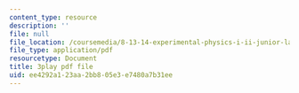 ```yaml
---
content_type: resource
description: ''
file: null
file_location: /coursemedia/8-13-14-experimental-physics-i-ii-junior-lab-fall-2016-spring-2017/ee4292a123aa2bb805e3e7480a7b31ee_3032011.pdf
file_type: application/pdf
resourcetype: Document
title: 3play pdf file
uid: ee4292a1-23aa-2bb8-05e3-e7480a7b31ee
---
```

